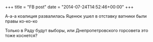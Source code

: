 +++
title = "FB post"
date = "2014-07-24T14:52:46+00:00"
+++

А-а-а коалиция развалилась Яценюк ушел в отставку ватники были правы ко-ко-ко

Только в Раду будут выборы, или Днепропетровского горсовета это тоже коснется?



